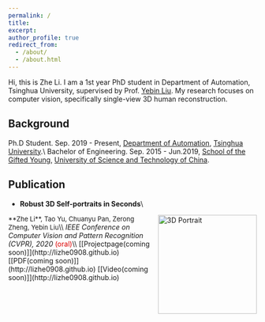 ```yaml
---
permalink: /
title: 
excerpt: 
author_profile: true
redirect_from: 
  - /about/
  - /about.html
---
```


Hi, this is Zhe Li. I am a 1st year PhD student in Department of Automation, Tsinghua University, supervised by Prof. [Yebin Liu](http://www.liuyebin.com/). My research focuses on computer vision, specifically single-view 3D human reconstruction.

## Background

Ph.D Student. Sep. 2019 - Present, [Department of Automation](http://www.au.tsinghua.edu.cn/publish/auen/index.html), [Tsinghua University](https://www.tsinghua.edu.cn/publish/thu2018en/index.html).\\
Bachelor of Engineering. Sep. 2015 - Jun.2019, [School of the Gifted Young](http://en.scgy.ustc.edu.cn/), [University of Science and Technology of China](http://en.ustc.edu.cn/).

## Publication

* **Robust 3D Self-portraits in Seconds**\\
<img align="right" src="https://lizhe0908.github.io/images/cvpr2020.jpg" alt="3D Portrait" style="width: 200px"/>
<font size="2">**Zhe Li**, Tao Yu, Chuanyu Pan, Zerong Zheng, Yebin Liu</font>\\
<i>IEEE Conference on Computer Vision and Pattern Recognition (CVPR), 2020</i>  <font color="#dd0000">(oral)</font>\\
[[Projectpage(coming soon)]](http://lizhe0908.github.io)  [[PDF(coming soon)]](http://lizhe0908.github.io)  [[Video(coming soon)]](http://lizhe0908.github.io)


